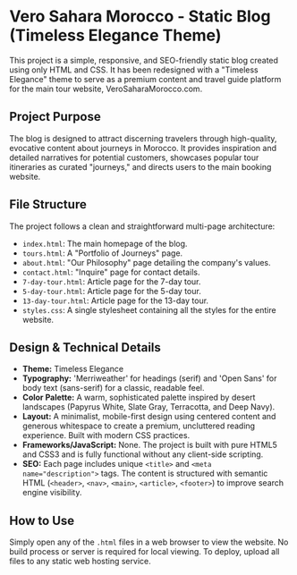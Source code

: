 # Vero Sahara Morocco - Static Blog (Timeless Elegance Theme)

This project is a simple, responsive, and SEO-friendly static blog created using only HTML and CSS. It has been redesigned with a "Timeless Elegance" theme to serve as a premium content and travel guide platform for the main tour website, VeroSaharaMorocco.com.

## Project Purpose

The blog is designed to attract discerning travelers through high-quality, evocative content about journeys in Morocco. It provides inspiration and detailed narratives for potential customers, showcases popular tour itineraries as curated "journeys," and directs users to the main booking website.

## File Structure

The project follows a clean and straightforward multi-page architecture:

-   `index.html`: The main homepage of the blog.
-   `tours.html`: A "Portfolio of Journeys" page.
-   `about.html`: "Our Philosophy" page detailing the company's values.
-   `contact.html`: "Inquire" page for contact details.
-   `7-day-tour.html`: Article page for the 7-day tour.
-   `5-day-tour.html`: Article page for the 5-day tour.
-   `13-day-tour.html`: Article page for the 13-day tour.
-   `styles.css`: A single stylesheet containing all the styles for the entire website.

## Design & Technical Details

-   **Theme:** Timeless Elegance
-   **Typography:** 'Merriweather' for headings (serif) and 'Open Sans' for body text (sans-serif) for a classic, readable feel.
-   **Color Palette:** A warm, sophisticated palette inspired by desert landscapes (Papyrus White, Slate Gray, Terracotta, and Deep Navy).
-   **Layout:** A minimalist, mobile-first design using centered content and generous whitespace to create a premium, uncluttered reading experience. Built with modern CSS practices.
-   **Frameworks/JavaScript:** None. The project is built with pure HTML5 and CSS3 and is fully functional without any client-side scripting.
-   **SEO:** Each page includes unique `<title>` and `<meta name="description">` tags. The content is structured with semantic HTML (`<header>`, `<nav>`, `<main>`, `<article>`, `<footer>`) to improve search engine visibility.

## How to Use

Simply open any of the `.html` files in a web browser to view the website. No build process or server is required for local viewing. To deploy, upload all files to any static web hosting service.

